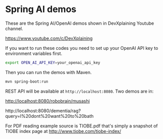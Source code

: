# Spring AI demos

These are the Spring AI/OpenAI demos shown in DevXplaining Youtube channel.

<https://www.youtube.com/c/DevXplaining>

If you want to run these codes you need to set up your OpenAI API key to environment variables first.

```bash
export OPEN_AI_API_KEY=your_openai_api_key
```

Then you can run the demos with Maven.

```bash
mvn spring-boot:run
```

REST API will be available at `http://localhost:8080`. Two demos are in:

<http://localhost:8080/robobrain/musashi>

http://localhost:8080/dementia/rag?query=I%20dont%20want%20to%20bath


For PDF reading example source is TIOBE.pdf that's simply a snapshot of TIOBE index page at <http://www.tiobe.com/tiobe-index/>
